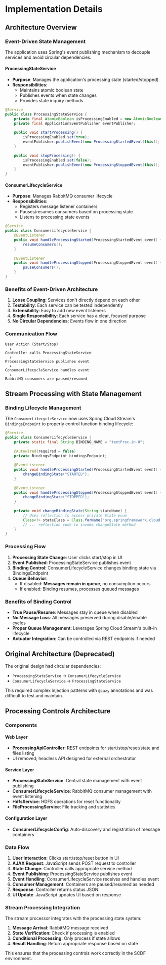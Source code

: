 # Implementation Details

## Architecture Overview

### Event-Driven State Management

The application uses Spring's event publishing mechanism to decouple services and avoid circular dependencies.

#### ProcessingStateService
- **Purpose**: Manages the application's processing state (started/stopped)
- **Responsibilities**: 
  - Maintains atomic boolean state
  - Publishes events when state changes
  - Provides state inquiry methods

```java
@Service
public class ProcessingStateService {
    private final AtomicBoolean isProcessingEnabled = new AtomicBoolean(false);
    private final ApplicationEventPublisher eventPublisher;
    
    public void startProcessing() {
        isProcessingEnabled.set(true);
        eventPublisher.publishEvent(new ProcessingStartedEvent(this));
    }
    
    public void stopProcessing() {
        isProcessingEnabled.set(false);
        eventPublisher.publishEvent(new ProcessingStoppedEvent(this));
    }
}
```

#### ConsumerLifecycleService
- **Purpose**: Manages RabbitMQ consumer lifecycle
- **Responsibilities**:
  - Registers message listener containers
  - Pauses/resumes consumers based on processing state
  - Listens to processing state events

```java
@Service
public class ConsumerLifecycleService {
    @EventListener
    public void handleProcessingStarted(ProcessingStartedEvent event) {
        resumeConsumers();
    }
    
    @EventListener
    public void handleProcessingStopped(ProcessingStoppedEvent event) {
        pauseConsumers();
    }
}
```

### Benefits of Event-Driven Architecture

1. **Loose Coupling**: Services don't directly depend on each other
2. **Testability**: Each service can be tested independently
3. **Extensibility**: Easy to add new event listeners
4. **Single Responsibility**: Each service has a clear, focused purpose
5. **No Circular Dependencies**: Events flow in one direction

### Communication Flow

```
User Action (Start/Stop) 
  ↓
Controller calls ProcessingStateService
  ↓
ProcessingStateService publishes event
  ↓
ConsumerLifecycleService handles event
  ↓
RabbitMQ consumers are paused/resumed
```

## Stream Processing with State Management

### Binding Lifecycle Management

The `ConsumerLifecycleService` now uses Spring Cloud Stream's `BindingsEndpoint` to properly control function binding lifecycle:

```java
@Service
public class ConsumerLifecycleService {
    private static final String BINDING_NAME = "textProc-in-0";
    
    @Autowired(required = false)
    private BindingsEndpoint bindingsEndpoint;
    
    @EventListener
    public void handleProcessingStarted(ProcessingStartedEvent event) {
        changeBindingState("STARTED");
    }
    
    @EventListener
    public void handleProcessingStopped(ProcessingStoppedEvent event) {
        changeBindingState("STOPPED");
    }
    
    private void changeBindingState(String stateName) {
        // Uses reflection to access private State enum
        Class<?> stateClass = Class.forName("org.springframework.cloud.stream.endpoint.BindingsEndpoint$State");
        // ... reflection code to invoke changeState method
    }
}
```

### Processing Flow

1. **Processing State Change**: User clicks start/stop in UI
2. **Event Published**: ProcessingStateService publishes event
3. **Binding Control**: ConsumerLifecycleService changes binding state via BindingsEndpoint
4. **Queue Behavior**: 
   - If disabled: **Messages remain in queue**, no consumption occurs
   - If enabled: Binding resumes, processes queued messages

### Benefits of Binding Control

- **True Pause/Resume**: Messages stay in queue when disabled
- **No Message Loss**: All messages preserved during disable/enable cycles
- **Proper Queue Management**: Leverages Spring Cloud Stream's built-in lifecycle
- **Actuator Integration**: Can be controlled via REST endpoints if needed

## Original Architecture (Deprecated)

The original design had circular dependencies:
- `ProcessingStateService` → `ConsumerLifecycleService`
- `ConsumerLifecycleService` → `ProcessingStateService`

This required complex injection patterns with `@Lazy` annotations and was difficult to test and maintain.

## Processing Controls Architecture

### Components

#### Web Layer
- **ProcessingApiController**: REST endpoints for start/stop/reset/state and files listing
- UI removed; headless API designed for external orchestrator

#### Service Layer  
- **ProcessingStateService**: Central state management with event publishing
- **ConsumerLifecycleService**: RabbitMQ consumer management with event listening
- **HdfsService**: HDFS operations for reset functionality
- **FileProcessingService**: File tracking and statistics

#### Configuration Layer
- **ConsumerLifecycleConfig**: Auto-discovery and registration of message containers

### Data Flow

1. **User Interaction**: Clicks start/stop/reset button in UI
2. **AJAX Request**: JavaScript sends POST request to controller
3. **State Change**: Controller calls appropriate service method
4. **Event Publishing**: ProcessingStateService publishes event
5. **Event Handling**: ConsumerLifecycleService receives and handles event
6. **Consumer Management**: Containers are paused/resumed as needed
7. **Response**: Controller returns status JSON
8. **UI Update**: JavaScript updates UI based on response

### Stream Processing Integration

The stream processor integrates with the processing state system:

1. **Message Arrival**: RabbitMQ message received
2. **State Verification**: Check if processing is enabled
3. **Conditional Processing**: Only process if state allows
4. **Result Handling**: Return appropriate response based on state

This ensures that the processing controls work correctly in the SCDF environment. 